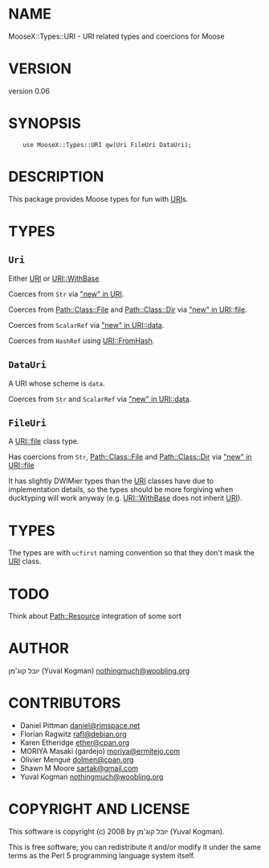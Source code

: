 # NAME

MooseX::Types::URI - URI related types and coercions for Moose

# VERSION

version 0.06

# SYNOPSIS

        use MooseX::Types::URI qw(Uri FileUri DataUri);

# DESCRIPTION

This package provides Moose types for fun with [URI](https://metacpan.org/pod/URI)s.

# TYPES

## `Uri`

Either [URI](https://metacpan.org/pod/URI) or [URI::WithBase](https://metacpan.org/pod/URI::WithBase)

Coerces from `Str` via ["new" in URI](https://metacpan.org/pod/URI#new).

Coerces from [Path::Class::File](https://metacpan.org/pod/Path::Class::File) and [Path::Class::Dir](https://metacpan.org/pod/Path::Class::Dir) via ["new" in URI::file](https://metacpan.org/pod/URI::file#new).

Coerces from `ScalarRef` via ["new" in URI::data](https://metacpan.org/pod/URI::data#new).

Coerces from `HashRef` using [URI::FromHash](https://metacpan.org/pod/URI::FromHash).

## `DataUri`

A URI whose scheme is `data`.

Coerces from `Str` and `ScalarRef` via ["new" in URI::data](https://metacpan.org/pod/URI::data#new).

## `FileUri`

A [URI::file](https://metacpan.org/pod/URI::file) class type.

Has coercions from `Str`, [Path::Class::File](https://metacpan.org/pod/Path::Class::File) and [Path::Class::Dir](https://metacpan.org/pod/Path::Class::Dir) via ["new" in URI::file](https://metacpan.org/pod/URI::file#new)

It has slightly DWIMier types than the [URI](https://metacpan.org/pod/URI) classes have due to
implementation details, so the types should be more forgiving when ducktyping
will work anyway (e.g. [URI::WithBase](https://metacpan.org/pod/URI::WithBase) does not inherit [URI](https://metacpan.org/pod/URI)).

# TYPES

The types are with `ucfirst` naming convention so that they don't mask the
[URI](https://metacpan.org/pod/URI) class.

# TODO

Think about [Path::Resource](https://metacpan.org/pod/Path::Resource) integration of some sort

# AUTHOR

יובל קוג'מן (Yuval Kogman) <nothingmuch@woobling.org>

# CONTRIBUTORS

- Daniel Pittman <daniel@rimspace.net>
- Florian Ragwitz <rafl@debian.org>
- Karen Etheridge <ether@cpan.org>
- MORIYA Masaki (gardejo) <moriya@ermitejo.com>
- Olivier Mengué <dolmen@cpan.org>
- Shawn M Moore <sartak@gmail.com>
- Yuval Kogman <nothingmuch@woobling.org>

# COPYRIGHT AND LICENSE

This software is copyright (c) 2008 by יובל קוג'מן (Yuval Kogman).

This is free software; you can redistribute it and/or modify it under
the same terms as the Perl 5 programming language system itself.
